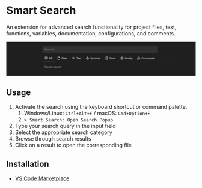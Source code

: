 # Smart Search

An extension for advanced search functionality for project files, text, functions, variables, documentation, configurations, and comments.

![Search](./assets/images/search.png)

## Usage

1. Activate the search using the keyboard shortcut or command palette.
   1. Windows/Linux: `Ctrl+Alt+F` / macOS: `Cmd+Option+F`
   2. `> Smart Search: Open Search Popup`
2. Type your search query in the input field
3. Select the appropriate search category
4. Browse through search results
5. Click on a result to open the corresponding file

## Installation

- [VS Code Marketplace](https://marketplace.visualstudio.com/items?itemName=jurajstefanic.smart-search)